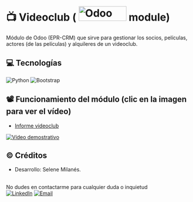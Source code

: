 # 📺 Videoclub ( <img alt="Odoo" src="https://upload.wikimedia.org/wikipedia/commons/a/a7/Odoo_Official_Logo.png" width="130" height="40"> module) 
Módulo de Odoo (EPR-CRM) que sirve para gestionar los socios, películas, actores (de las películas) y alquileres de un videoclub.

## 💻 Tecnologías
![Python](https://img.shields.io/badge/python-3670A0?style=for-the-badge&logo=python&logoColor=ffdd54)
![Bootstrap](https://img.shields.io/badge/bootstrap-%238511FA.svg?style=for-the-badge&logo=bootstrap&logoColor=white)

## 📽️ Funcionamiento del módulo (clic en la imagen para ver el vídeo)
- [Informe videoclub](./Informe%20Videoclub.pdf)

[![Vídeo demostrativo](https://img.youtube.com/vi/quHhUK-yv9M/hqdefault.jpg)](https://youtu.be/quHhUK-yv9M)

## ©️ Créditos
- Desarrollo: Selene Milanés.
  
<br>
No dudes en contactarme para cualquier duda o inquietud <br>
<a href="https://www.linkedin.com/in/selene-milanes-rodriguez/"><img alt="LinkedIn" src="https://img.shields.io/badge/Selene Milanés Rodríguez-0077B5?style=for-the-badge&logo=linkedin&logoColor=white"></a>
<a href="mailto:selene.milanes@hotmail.com"> <img alt="Email" src="https://img.shields.io/badge/Microsoft_Outlook-0078D4?style=for-the-badge&logo=microsoft-outlook&logoColor=white"></a>
